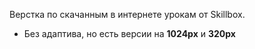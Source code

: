 Верстка по скачанным в интернете урокам от Skillbox.
 - Без адаптива, но есть версии на **1024px** и **320px**
